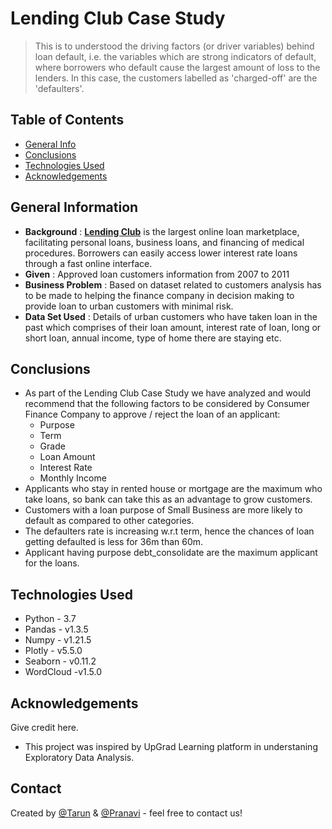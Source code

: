# Lending Club Case Study
> This is to understood the driving factors (or driver variables) behind loan default, i.e. the variables which are strong indicators of default, where borrowers who default cause the largest amount of loss to the lenders. In this case, the customers labelled as 'charged-off' are the 'defaulters'.


## Table of Contents
* [General Info](#general-information)
* [Conclusions](#conclusions)
* [Technologies Used](#technologies-used)
* [Acknowledgements](#acknowledgements)

<!-- You can include any other section that is pertinent to your problem -->

## General Information
- **Background** : [**Lending Club**](https://www.lendingclub.com/) is the largest online loan marketplace, facilitating personal loans, business loans, and financing of medical procedures. Borrowers can easily access lower interest rate loans through a fast online interface. 
- **Given** : Approved loan customers information from 2007 to 2011
- **Business Problem** : Based on dataset related to customers analysis has to be made to helping the finance company in decision making to provide loan to urban customers with minimal risk.
- **Data Set Used** : Details of urban customers who have taken loan in the past which comprises of their loan amount, interest rate of loan, long or short loan, annual income, type of home there are staying etc.

<!-- You don't have to answer all the questions - just the ones relevant to your project. -->

## Conclusions
- As part of the Lending Club Case Study we have analyzed and would recommend that the following factors to be considered by Consumer Finance
Company to approve / reject the loan of an applicant: <br>
    -  Purpose<br>
    -  Term<br>
    -  Grade<br>
    -  Loan Amount<br>
    -  Interest Rate<br>
    -  Monthly Income<br>
-  Applicants who stay in rented house or mortgage are the maximum who
take loans, so bank can take this as an advantage to grow customers.<br>
-  Customers with a loan purpose of Small Business are more likely to default
as compared to other categories.<br>
-  The defaulters rate is increasing w.r.t term, hence the chances of loan
getting defaulted is less for 36m than 60m.<br>
-  Applicant having purpose debt_consolidate are the maximum applicant for
the loans.<br>


<!-- You don't have to answer all the questions - just the ones relevant to your project. -->


## Technologies Used
- Python - 3.7
- Pandas  - v1.3.5
- Numpy - v1.21.5
- Plotly - v5.5.0
- Seaborn - v0.11.2
- WordCloud -v1.5.0

<!-- As the libraries versions keep on changing, it is recommended to mention the version of library used in this project -->

## Acknowledgements
Give credit here.
- This project was inspired by UpGrad Learning platform in understaning Exploratory Data Analysis.

## Contact
Created by [@Tarun](https://github.com/taruntiwarihp) & [@Pranavi](https://github.com/pranavich) - feel free to contact us!
